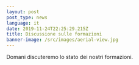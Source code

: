 ```yaml
---
layout: post
post_type: news
language: it
date: 2019-11-24T22:25:29.215Z
title: Discussione sulle formazioni
banner-image: /src/images/aerial-view.jpg
---
```

Domani discuteremo lo stato dei nostri formazioni. 
